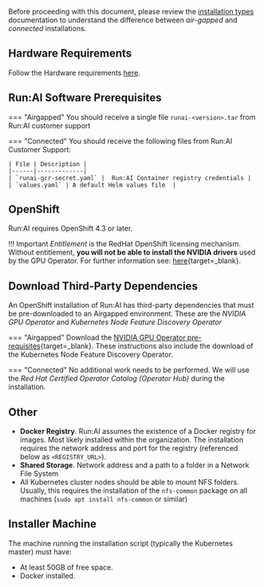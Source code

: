 Before proceeding with this document, please review the [installation types](../../installation-types.md) documentation to understand the difference between _air-gapped_ and _connected_ installations. 
## Hardware Requirements

Follow the Hardware requirements [here](../../runai-setup/cluster-setup/cluster-prerequisites/#hardware-requirements).

## Run:AI Software Prerequisites

=== "Airgapped"
    You should receive a single file `runai-<version>.tar` from Run:AI customer support

=== "Connected"
    You should receive the following files from Run:AI Customer Support:


    | File | Description |
    |------|-------------|
    | `runai-gcr-secret.yaml` |  Run:AI Container registry credentials |
    | `values.yaml` | A default Helm values file  |


## OpenShift 

Run:AI requires OpenShift 4.3 or later.


!!! Important
    _Entitlement_ is the RedHat OpenShift licensing mechanism. Without entitlement, __you will not be able to install the NVIDIA drivers__ used by the GPU Operator. For further information see: [here](https://www.openshift.com/blog/how-to-use-entitled-image-builds-to-build-drivercontainers-with-ubi-on-openshift){target=_blank}. 


## Download Third-Party Dependencies

An OpenShift installation of Run:AI has third-party dependencies that must be pre-downloaded to an Airgapped environment. These are the _NVIDIA GPU Operator_ and _Kubernetes Node Feature Discovery Operator_ 

=== "Airgapped"
    Download the [NVIDIA GPU Operator pre-requisites](https://docs.nvidia.com/datacenter/cloud-native/gpu-operator/install-gpu-operator-air-gapped.html#install-gpu-operator-air-gapped){target=_blank}. These instructions also include the download of the Kubernetes Node Feature Discovery Operator.

=== "Connected"
    No additional work needs to be performed. We will use the _Red Hat Certified Operator Catalog (Operator Hub)_ during the installation. 



## Other

* __Docker Registry__. Run:AI assumes the existence of a Docker registry for images. Most likely installed within the organization. The installation requires the network address and port for the registry (referenced below as `<REGISTRY_URL>`). 
* __Shared Storage__. Network address and a path to a folder in a Network File System
* All Kubernetes cluster nodes should be able to mount NFS folders. Usually, this requires the installation of the `nfs-common` package on all machines (`sudo apt install nfs-common` or similar)

## Installer Machine

The machine running the installation script (typically the Kubernetes master) must have:

* At least 50GB of free space.
* Docker installed.
